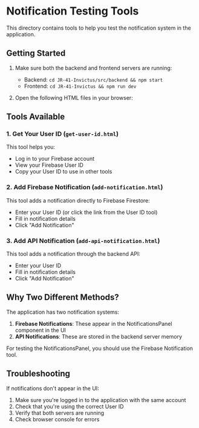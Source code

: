 # Notification Testing Tools

This directory contains tools to help you test the notification system in the application.

## Getting Started

1. Make sure both the backend and frontend servers are running:
   - Backend: `cd JR-41-Invictus/src/backend && npm start`
   - Frontend: `cd JR-41-Invictus && npm run dev`

2. Open the following HTML files in your browser:

## Tools Available

### 1. Get Your User ID (`get-user-id.html`)

This tool helps you:
- Log in to your Firebase account
- View your Firebase User ID
- Copy your User ID to use in other tools

### 2. Add Firebase Notification (`add-notification.html`)

This tool adds a notification directly to Firebase Firestore:
- Enter your User ID (or click the link from the User ID tool)
- Fill in notification details
- Click "Add Notification"

### 3. Add API Notification (`add-api-notification.html`)

This tool adds a notification through the backend API:
- Enter your User ID
- Fill in notification details
- Click "Add Notification"

## Why Two Different Methods?

The application has two notification systems:

1. **Firebase Notifications**: These appear in the NotificationsPanel component in the UI
2. **API Notifications**: These are stored in the backend server memory

For testing the NotificationsPanel, you should use the Firebase Notification tool.

## Troubleshooting

If notifications don't appear in the UI:

1. Make sure you're logged in to the application with the same account
2. Check that you're using the correct User ID
3. Verify that both servers are running
4. Check browser console for errors 